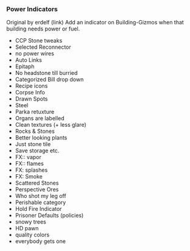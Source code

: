 ### Power Indicators
Original by erdelf (link)
Add an indicator on Building-Gizmos when that building needs power or fuel.

- CCP Stone tweaks
- Selected Reconnector
- no power wires
- Auto Links
- Epitaph
- No headstone till burried
- Categorized Bill drop down
- Recipe icons
- Corpse Info
- Drawn Spots
- Steel
- Parka retuxture
- Organs are labelled
- Clean textures (+ less glare)
- Rocks & Stones
- Better looking plants
- Just stone tile
- Save storage etc.
- FX:: vapor
- FX:: flames
- FX: splashes
- FX: Smoke
- Scattered Stones
- Perspective Ores
- Who shot my leg off
- Perishable category
- Hold Fire Indicator
- Prisoner Defaults (policies)
- snowy trees
- HD pawn
- quality colors
- everybody gets one